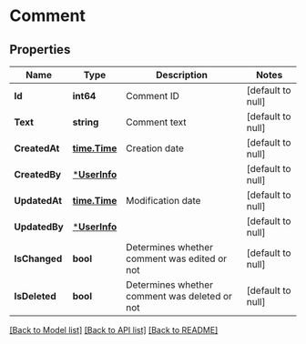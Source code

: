 # Comment

## Properties
Name | Type | Description | Notes
------------ | ------------- | ------------- | -------------
**Id** | **int64** | Comment ID | [default to null]
**Text** | **string** | Comment text | [default to null]
**CreatedAt** | [**time.Time**](time.Time.md) | Creation date | [default to null]
**CreatedBy** | [***UserInfo**](UserInfo.md) |  | [default to null]
**UpdatedAt** | [**time.Time**](time.Time.md) | Modification date | [default to null]
**UpdatedBy** | [***UserInfo**](UserInfo.md) |  | [default to null]
**IsChanged** | **bool** | Determines whether comment was edited or not | [default to null]
**IsDeleted** | **bool** | Determines whether comment was deleted or not | [default to null]

[[Back to Model list]](../README.md#documentation-for-models) [[Back to API list]](../README.md#documentation-for-api-endpoints) [[Back to README]](../README.md)

